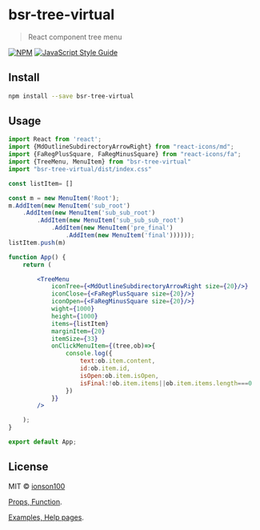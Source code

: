 # bsr-tree-virtual

> React component tree menu

[![NPM](https://img.shields.io/npm/v/bsr-tree-virtual.svg)](https://www.npmjs.com/package/bsr-tree-virtual) [![JavaScript Style Guide](https://img.shields.io/badge/code_style-standard-brightgreen.svg)](https://standardjs.com)

## Install

```bash
npm install --save bsr-tree-virtual
```

## Usage

```jsx
import React from 'react';
import {MdOutlineSubdirectoryArrowRight} from "react-icons/md";
import {FaRegPlusSquare, FaRegMinusSquare} from "react-icons/fa";
import {TreeMenu, MenuItem} from "bsr-tree-virtual"
import "bsr-tree-virtual/dist/index.css"

const listItem= []

const m = new MenuItem('Root');
m.AddItem(new MenuItem('sub_root')
    .AddItem(new MenuItem('sub_sub_root')
        .AddItem(new MenuItem('sub_sub_sub_root')
            .AddItem(new MenuItem('pre_final')
                .AddItem(new MenuItem('final'))))));
listItem.push(m)

function App() {
    return (

        <TreeMenu
            iconTree={<MdOutlineSubdirectoryArrowRight size={20}/>}
            iconClose={<FaRegPlusSquare size={20}/>}
            iconOpen={<FaRegMinusSquare size={20}/>}
            wight={1000}
            height={1000}
            items={listItem}
            marginItem={20}
            itemSize={33}
            onClickMenuItem={(tree,ob)=>{
                console.log({
                    text:ob.item.content,
                    id:ob.item.id,
                    isOpen:ob.item.isOpen,
                    isFinal:!ob.item.items||ob.item.items.length===0
                })
            }}
        />

    );
}

export default App;
```

## License

MIT © [ionson100](https://github.com/ionson100)

[Props, Function](https://ionson100.github.io/wwwroot/index.html#page=bsrtree).

[Examples, Help pages](https://ionson100.github.io/wwwroot/index.html#page=5-1).
